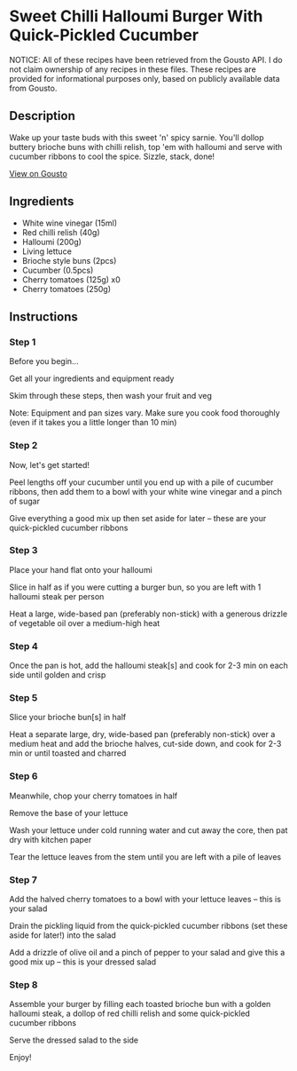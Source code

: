 # Sweet Chilli Halloumi Burger With Quick-Pickled Cucumber

NOTICE: All of these recipes have been retrieved from the Gousto API. I do not claim ownership of any recipes in these files. These recipes are provided for informational purposes only, based on publicly available data from Gousto.

## Description

Wake up your taste buds with this sweet 'n' spicy sarnie. You'll dollop buttery brioche buns with chilli relish, top 'em with halloumi and serve with cucumber ribbons to cool the spice. Sizzle, stack, done!

[View on Gousto](https://www.gousto.co.uk/recipes/cookbook/10-min-halloumi-brioche-with-chilli-jam-salad)

## Ingredients

- White wine vinegar (15ml)
- Red chilli relish (40g)
- Halloumi (200g)
- Living lettuce
- Brioche style buns (2pcs)
- Cucumber (0.5pcs)
- Cherry tomatoes (125g) x0
- Cherry tomatoes (250g)

## Instructions


### Step 1

Before you begin...

Get all your ingredients and equipment ready

Skim through these steps, then wash your fruit and veg

Note: Equipment and pan sizes vary. Make sure you cook food thoroughly (even if it takes you a little longer than 10 min)


### Step 2

Now, let's get started!

Peel lengths off your cucumber until you end up with a pile of cucumber ribbons, then add them to a bowl with your white wine vinegar and a pinch of sugar

Give everything a good mix up then set aside for later – these are your quick-pickled cucumber ribbons


### Step 3

Place your hand flat onto your halloumi

Slice in half as if you were cutting a burger bun, so you are left with 1 halloumi steak per person

Heat a large, wide-based pan (preferably non-stick) with a generous drizzle of vegetable oil over a medium-high heat


### Step 4

Once the pan is hot, add the halloumi steak[s] and cook for 2-3 min on each side until golden and crisp


### Step 5

Slice your brioche bun[s] in half

Heat a separate large, dry, wide-based pan (preferably non-stick) over a medium heat and add the brioche halves, cut-side down, and cook for 2-3 min or until toasted and charred


### Step 6

Meanwhile, chop your cherry tomatoes in half

Remove the base of your lettuce

Wash your lettuce under cold running water and cut away the core, then pat dry with kitchen paper 

Tear the lettuce leaves from the stem until you are left with a pile of leaves


### Step 7

Add the halved cherry tomatoes to a bowl with your lettuce leaves – this is your salad

Drain the pickling liquid from the quick-pickled cucumber ribbons (set these aside for later!) into the salad

Add a drizzle of olive oil and a pinch of pepper to your salad and give this a good mix up – this is your dressed salad

### Step 8

Assemble your burger by filling each toasted brioche bun with a golden halloumi steak, a dollop of red chilli relish and some quick-pickled cucumber ribbons

Serve the dressed salad to the side

Enjoy!

